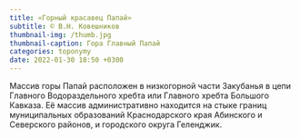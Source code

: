 ```yaml
---
title: «Горный красавец Папай»
subtitle: © В.Н. Ковешников
thumbnail-img: /thumb.jpg
thumbnail-caption: Гора Главный Папай
categories: toponymy
date: 2022-01-30 18:50 +0300
---
```

Массив горы Папай расположен в низкогорной части Закубанья в цепи Главного Водораздельного хребта или Главного хребта Большого Кавказа. Её массив административно находится на стыке границ муниципальных образований Краснодарского края Абинского и Северского районов, и городского округа Геленджик.